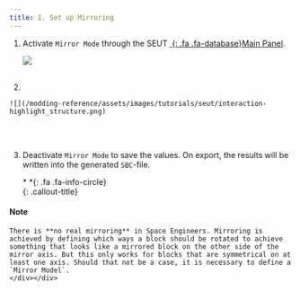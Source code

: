 ```yaml
---
title: I. Set up Mirroring
---
```

1. Activate `Mirror Mode` through the SEUT [*&nbsp;*{: .fa .fa-database}Main Panel](/modding-reference/reference/tools/3d-modelling/seut/main-panel).

    ![](/modding-reference/assets/images/tutorials/seut/mirroring_setup.png)
<br><br/>

2. 

    ![](/modding-reference/assets/images/tutorials/seut/interaction-highlight_structure.png)
<br><br/>

3. Deactivate `Mirror Mode` to save the values. On export, the results will be written into the generated `SBC`-file.

    <div class="callout-block callout-info"><div class="icon-holder">*&nbsp;*{: .fa .fa-info-circle}
    </div><div class="content">
    {: .callout-title}
#### Note
    There is **no real mirroring** in Space Engineers. Mirroring is achieved by defining which ways a block should be rotated to achieve something that looks like a mirrored block on the other side of the mirror axis. But this only works for blocks that are symmetrical on at least one axis. Should that not be a case, it is necessary to define a `Mirror Model`.
    </div></div>